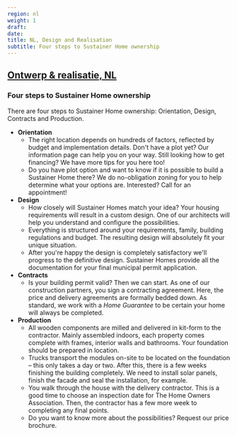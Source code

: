 ```yaml
---
region: nl
weight: 1
draft:
date:
title: NL, Design and Realisation
subtitle: Four steps to Sustainer Home ownership
---
```


##  [Ontwerp & realisatie, NL](https://www.sustainerhomes.nl/stappenplan/)
### Four steps to Sustainer Home ownership

There are four steps to Sustainer Home ownership: Orientation, Design, Contracts and Production.

- **Orientation** <!-- https://www.sustainerhomes.nl/onderwerpen/kavel-voor-zelfbouw/ -->
	- The right location depends on hundreds of factors, reflected by budget and implementation details. Don't have a plot yet? Our information page can help you on your way. Still looking how to get financing? We have more tips for you here too!
  - Do you have plot option and want to know if it is possible to build a Sustainer Home there? We do no-obligation zoning for you to help determine what your options are. Interested? Call for an appointment!
- **Design**
  - How closely will Sustainer Homes match your idea?
Your housing requirements will result in a custom design. One of our architects will help you understand and configure the possibilities.
  - Everything is structured around your requirements, family, building regulations and budget. The resulting design will absolutely fit your unique situation.
  - After you're happy the design is completely satisfactory
we'll progress to the definitive design. Sustainer Homes provide all the documentation for your final municipal permit application.
- **Contracts**
  - Is your building permit valid? Then we can start. As one of our construction partners, you sign a contracting agreement. Here, the price and delivery agreements are formally bedded down. As standard, we work with a _Home&nbsp;Guarantee_ to be certain your home will always be completed.
- **Production**
  - All wooden components are milled and delivered in kit-form to the contractor. Mainly assembled indoors, each property comes complete with frames, interior walls and bathrooms. Your foundation should be prepared in location.
  - Trucks transport the modules on-site to be located on the foundation – this only takes a day or two. After this, there is a few weeks finishing the building completely. We need to install solar panels, finish the facade and seal the installation, for example.
  - You walk through the house with the delivery contractor. This is a good time to choose an inspection date for The Home Owners Association. Then, the contractor has a few more week to completing any final points.
  - Do you want to know more about the possibilities? Request our price brochure.
